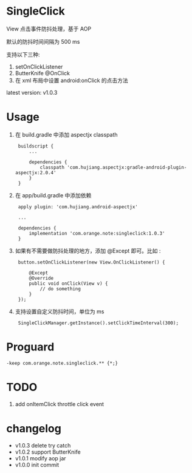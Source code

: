 SingleClick
===========
View 点击事件防抖处理，基于 AOP

默认的防抖时间间隔为 500 ms

支持以下三种:

1. setOnClickListener
2. ButterKnife @OnClick
3. 在 xml 布局中设置 android:onClick 的点击方法

latest version: v1.0.3

Usage
=====
1. 在 build.gradle 中添加 aspectjx classpath

        buildscript {
            ...
            
            dependencies {
                classpath 'com.hujiang.aspectjx:gradle-android-plugin-aspectjx:2.0.4'
            }
        }

        
2. 在 app/build.gradle 中添加依赖

        apply plugin: 'com.hujiang.android-aspectjx'

        ...
        
        dependencies {
            implementation 'com.orange.note:singleclick:1.0.3'
        }
        
        
3. 如果有不需要做防抖处理的地方，添加 @Except 即可。比如 :

        button.setOnClickListener(new View.OnClickListener() {
            
            @Except
            @Override
            public void onClick(View v) {
                // do something
            }
        });
        
4. 支持设置自定义防抖时间，单位为 ms

        SingleClickManager.getInstance().setClickTimeInterval(300);
        
Proguard
=========

    -keep com.orange.note.singleclick.** {*;}
    
TODO
====
1. add onItemClick throttle click event
        
changelog
=========
* v1.0.3 delete try catch
* v1.0.2 support ButterKnife
* v1.0.1 modify aop jar
* v1.0.0 init commit

